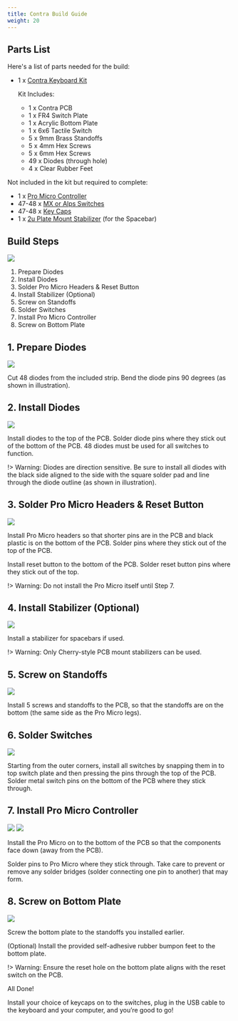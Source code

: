```yaml
---
title: Contra Build Guide
weight: 20
---
```


## Parts List

Here's a list of parts needed for the build:

* 1 x [Contra Keyboard Kit](https://keebd.com/)

  Kit Includes:
  * 1 x Contra PCB
  * 1 x FR4 Switch Plate
  * 1 x Acrylic Bottom Plate
  * 1 x 6x6 Tactile Switch
  * 5 x 9mm Brass Standoffs
  * 5 x 4mm Hex Screws
  * 5 x 6mm Hex Screws
  * 49 x Diodes (through hole)
  * 4 x Clear Rubber Feet

Not included in the kit but required to complete:
* 1 x [Pro Micro Controller](https://keebd.com/collections/controllers)
* 47-48 x [MX or Alps Switches](https://keebd.com/collections/switches)
* 47-48 x [Key Caps](https://keebd.com/collections/caps)
* 1 x [2u Plate Mount Stabilizer](https://keebd.com/products/cherry-screw-in-stabilizers?variant=40759097327768) (for the Spacebar)

## Build Steps

![](./step_00.png)

1. Prepare Diodes
2. Install Diodes
3. Solder Pro Micro Headers & Reset Button
4. Install Stabilizer (Optional)
5. Screw on Standoffs
6. Solder Switches
7. Install Pro Micro Controller
8. Screw on Bottom Plate

## 1. Prepare Diodes

![](./step_01.png?height=300px)

Cut 48 diodes from the included strip. Bend the diode pins 90 degrees (as shown in illustration).

## 2. Install Diodes

![](./step_02.png?height=300px)

Install diodes to the top of the PCB. Solder diode pins where they stick out of the bottom of the PCB. 48 diodes must be used for all switches to function.

!> Warning: Diodes are direction sensitive. Be sure to install all diodes with the black side aligned to the side with the square solder pad and line through the diode outline (as shown in illustration).

## 3. Solder Pro Micro Headers & Reset Button

![](./step_03.png?height=300px)

Install Pro Micro headers so that shorter pins are in the PCB and black plastic is on the bottom of the PCB. Solder pins where they stick out of the top of the PCB.

Install reset button to the bottom of the PCB. Solder reset button pins where they stick out of the top.

!> Warning: Do not install the Pro Micro itself until Step 7.

## 4. Install Stabilizer (Optional)

![](./step_04.png?height=300px)

Install a stabilizer for spacebars if used.

!> Warning: Only Cherry-style PCB mount stabilizers can be used.

## 5. Screw on Standoffs

![](./step_05.png?height=300px)

Install 5 screws and standoffs to the PCB, so that the standoffs are on the bottom (the same side as the Pro Micro legs).

## 6. Solder Switches

![](./step_06.png?height=300px)

Starting from the outer corners, install all switches by snapping them in to top switch plate and then pressing the pins through the top of the PCB. Solder metal switch pins on the bottom of the PCB where they stick through.

## 7. Install Pro Micro Controller

![](./step_07a.png?height=300px)
![](./step_07b.png?height=300px)

Install the Pro Micro on to the bottom of the PCB so that the components face down (away from the PCB).

Solder pins to Pro Micro where they stick through. Take care to prevent or remove any solder bridges (solder connecting one pin to another) that may form.

## 8. Screw on Bottom Plate

![](./step_08.png?height=300px)

Screw the bottom plate to the standoffs you installed earlier.

(Optional) Install the provided self-adhesive rubber bumpon feet to the bottom plate.

!> Warning: Ensure the reset hole on the bottom plate aligns with the reset switch on the PCB.

All Done!

Install your choice of keycaps on to the switches, plug in the USB cable to the keyboard and your computer, and you’re good to go!
